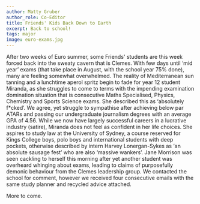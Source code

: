 ```yaml
---
author: Matty Gruber
author_role: Co-Editor
title: Friends' Kids Back Down to Earth
excerpt: Back to school!
tags: major
image: euro-exams.jpg
---
```


After two weeks of Euro summer, some Friends' students are this week forced back
into the sweaty cavern that is Clemes. With few days until ‘mid year’ exams
(that take place in August, with the school year 75% done), many are feeling
somewhat overwhelmed. The reality of Mediterranean sun tanning and a lunchtime
aperol spritz begin to fade for year 12 student Miranda, as she struggles to
come to terms with the impending examination domination situation that is
consecutive Maths Specialised, Physics, Chemistry and Sports Science exams. She
described this as ‘absolutely f\*cked’.  We agree, yet struggle to sympathise
after achieving below par ATARs and passing our undergraduate journalism degrees
with an average GPA of 4.56. While we now have largely successful careers in a
lucrative industry (satire), Miranda does not feel as confident in her life
choices. She aspires to study law at the University of Sydney, a course reserved
for Kings College boys, polo boys and international students with deep pockets,
otherwise described by intern Harvey Lonergan-Sykes as ‘an absolute sausage
fest’ who are also ‘massive wankers’.  Jane Morrison was seen cackling to
herself this morning after yet another student was overheard whinging about
exams, leading to claims of purposefully demonic behaviour from the Clemes
leadership group. We contacted the school for comment, however we received four
consecutive emails with the same study planner and recycled advice attached.

More to come.

